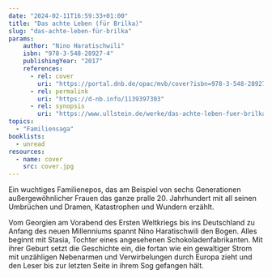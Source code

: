 ```yaml
---
date: "2024-02-11T16:59:33+01:00"
title: "Das achte Leben (für Brilka)"
slug: "das-achte-leben-für-brilka"
params:
    author: "Nino Haratischwili"
    isbn: "978-3-548-28927-4"
    publishingYear: "2017"
    references:
      - rel: cover
        uri: "https://portal.dnb.de/opac/mvb/cover?isbn=978-3-548-28927-4"
      - rel: permalink
        uri: "https://d-nb.info/1139397303"
      - rel: synopsis
        uri: "https://www.ullstein.de/werke/das-achte-leben-fuer-brilka/taschenbuch/9783548289274"
topics:
  - "Familiensaga"
booklists:
  - unread
resources:
  - name: cover
    src: cover.jpg
---
```


Ein wuchtiges Familienepos, das am Beispiel von sechs Generationen 
außergewöhnlicher Frauen das ganze pralle 20. Jahrhundert mit all seinen 
Umbrüchen und Dramen, Katastrophen und Wundern erzählt.

Vom Georgien am Vorabend des Ersten Weltkriegs bis ins Deutschland zu Anfang des 
neuen Millenniums spannt Nino Haratischwili den Bogen. Alles beginnt mit Stasia, 
Tochter eines angesehenen Schokoladenfabrikanten. Mit ihrer Geburt setzt die 
Geschichte ein, die fortan wie ein gewaltiger Strom mit unzähligen Nebenarmen 
und Verwirbelungen durch Europa zieht und den Leser bis zur letzten Seite in 
ihrem Sog gefangen hält.